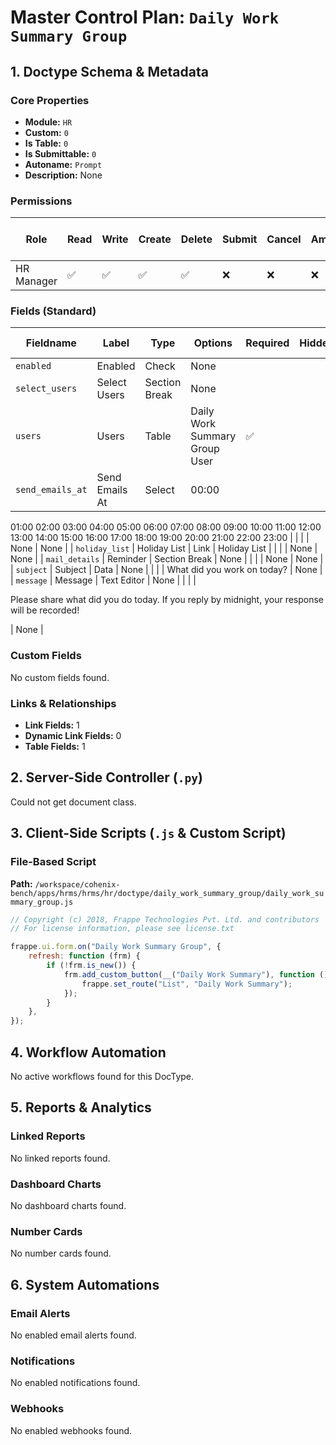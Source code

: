 # Master Control Plan: `Daily Work Summary Group`

## 1. Doctype Schema & Metadata

### Core Properties
- **Module:** `HR`
- **Custom:** `0`
- **Is Table:** `0`
- **Is Submittable:** `0`
- **Autoname:** `Prompt`
- **Description:** None

### Permissions
| Role | Read | Write | Create | Delete | Submit | Cancel | Amend | Report | Import | Export | Print | Email | Share | Set User Perms |
|---|---|---|---|---|---|---|---|---|---|---|---|---|---|---|
| HR Manager | ✅ | ✅ | ✅ | ✅ | ❌ | ❌ | ❌ | ✅ | ❌ | ✅ | ✅ | ✅ | ✅ | ❌ |


### Fields (Standard)
| Fieldname | Label | Type | Options | Required | Hidden | Read Only | Default | Description |
|---|---|---|---|---|---|---|---|---|
| `enabled` | Enabled | Check | None |  |  |  | 1 | None |
| `select_users` | Select Users | Section Break | None |  |  |  | None | None |
| `users` | Users | Table | Daily Work Summary Group User | ✅ |  |  | None | None |
| `send_emails_at` | Send Emails At | Select | 00:00
01:00
02:00
03:00
04:00
05:00
06:00
07:00
08:00
09:00
10:00
11:00
12:00
13:00
14:00
15:00
16:00
17:00
18:00
19:00
20:00
21:00
22:00
23:00 |  |  |  | None | None |
| `holiday_list` | Holiday List | Link | Holiday List |  |  |  | None | None |
| `mail_details` | Reminder | Section Break | None |  |  |  | None | None |
| `subject` | Subject | Data | None |  |  |  | What did you work on today? | None |
| `message` | Message | Text Editor | None |  |  |  | <p>Please share what did you do today. If you reply by midnight, your response will be recorded!</p> | None |


### Custom Fields
No custom fields found.


### Links & Relationships
- **Link Fields:** 1
- **Dynamic Link Fields:** 0
- **Table Fields:** 1

## 2. Server-Side Controller (`.py`)
Could not get document class.


## 3. Client-Side Scripts (`.js` & Custom Script)
### File-Based Script
**Path:** `/workspace/cohenix-bench/apps/hrms/hrms/hr/doctype/daily_work_summary_group/daily_work_summary_group.js`
```javascript
// Copyright (c) 2018, Frappe Technologies Pvt. Ltd. and contributors
// For license information, please see license.txt

frappe.ui.form.on("Daily Work Summary Group", {
	refresh: function (frm) {
		if (!frm.is_new()) {
			frm.add_custom_button(__("Daily Work Summary"), function () {
				frappe.set_route("List", "Daily Work Summary");
			});
		}
	},
});

```




## 4. Workflow Automation
No active workflows found for this DocType.


## 5. Reports & Analytics
### Linked Reports
No linked reports found.


### Dashboard Charts
No dashboard charts found.


### Number Cards
No number cards found.


## 6. System Automations
### Email Alerts
No enabled email alerts found.


### Notifications
No enabled notifications found.


### Webhooks
No enabled webhooks found.

